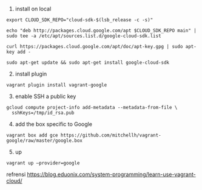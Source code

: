 1. install on local
```
export CLOUD_SDK_REPO="cloud-sdk-$(lsb_release -c -s)"

echo "deb http://packages.cloud.google.com/apt $CLOUD_SDK_REPO main" | sudo tee -a /etc/apt/sources.list.d/google-cloud-sdk.list

curl https://packages.cloud.google.com/apt/doc/apt-key.gpg | sudo apt-key add -

sudo apt-get update && sudo apt-get install google-cloud-sdk
```
2. install plugin 
```
vagrant plugin install vagrant-google
```
3. enable SSH a public key
```
gcloud compute project-info add-metadata --metadata-from-file \
  sshKeys=/tmp/id_rsa.pub
```
4. add the box specific to Google
```
vagrant box add gce https://github.com/mitchellh/vagrant-google/raw/master/google.box
```
5. up
```
vagrant up –provider=google
```


refrensi
https://blog.eduonix.com/system-programming/learn-use-vagrant-cloud/